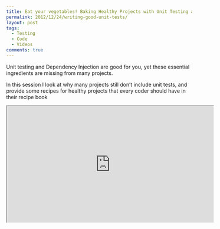 ```yaml
---
title: Eat your vegetables! Baking Healthy Projects with Unit Testing and Dependency Injection
permalink: 2012/12/24/writing-good-unit-tests/
layout: post
tags:
  - Testing
  - Code
  - Videos
comments: true
---
```


Unit testing and Dependency Injection are good for you, yet these essential ingredients are missing from many projects.

In this session I look at why many projects still don’t include unit tests, and provide some recipes for healthy projects that every coder should have in their recipe book


<!-- << youtube kO8xmfahS5Y %} -->
<iframe width="560" height="315" src="https://www.youtube.com/embed/kO8xmfahS5Y" ></iframe>